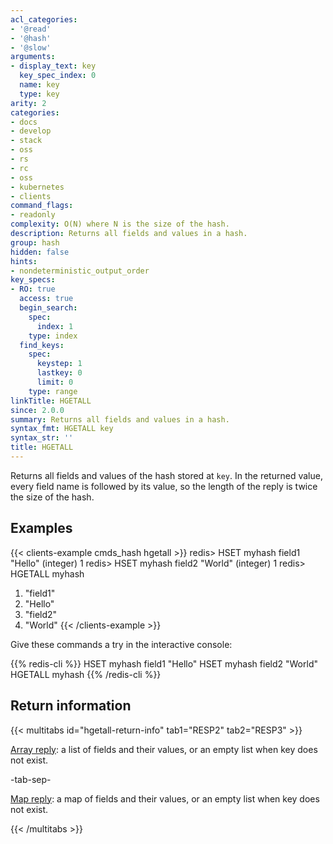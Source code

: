 ```yaml
---
acl_categories:
- '@read'
- '@hash'
- '@slow'
arguments:
- display_text: key
  key_spec_index: 0
  name: key
  type: key
arity: 2
categories:
- docs
- develop
- stack
- oss
- rs
- rc
- oss
- kubernetes
- clients
command_flags:
- readonly
complexity: O(N) where N is the size of the hash.
description: Returns all fields and values in a hash.
group: hash
hidden: false
hints:
- nondeterministic_output_order
key_specs:
- RO: true
  access: true
  begin_search:
    spec:
      index: 1
    type: index
  find_keys:
    spec:
      keystep: 1
      lastkey: 0
      limit: 0
    type: range
linkTitle: HGETALL
since: 2.0.0
summary: Returns all fields and values in a hash.
syntax_fmt: HGETALL key
syntax_str: ''
title: HGETALL
---
```

Returns all fields and values of the hash stored at `key`.
In the returned value, every field name is followed by its value, so the length
of the reply is twice the size of the hash.

## Examples

{{< clients-example cmds_hash hgetall >}}
redis> HSET myhash field1 "Hello"
(integer) 1
redis> HSET myhash field2 "World"
(integer) 1
redis> HGETALL myhash
1) "field1"
2) "Hello"
3) "field2"
4) "World"
{{< /clients-example >}}

Give these commands a try in the interactive console:

{{% redis-cli %}}
HSET myhash field1 "Hello"
HSET myhash field2 "World"
HGETALL myhash
{{% /redis-cli %}}

## Return information

{{< multitabs id="hgetall-return-info" 
    tab1="RESP2" 
    tab2="RESP3" >}}

[Array reply](../../develop/reference/protocol-spec#arrays): a list of fields and their values, or an empty list when key does not exist.

-tab-sep-

[Map reply](../../develop/reference/protocol-spec#maps): a map of fields and their values, or an empty list when key does not exist.

{{< /multitabs >}}
